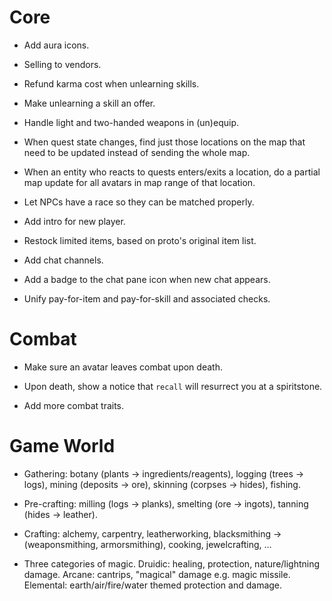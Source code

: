 # Core

* Add aura icons.

* Selling to vendors.

* Refund karma cost when unlearning skills.

* Make unlearning a skill an offer.

* Handle light and two-handed weapons in (un)equip.

* When quest state changes, find just those locations on the map that need
  to be updated instead of sending the whole map.

* When an entity who reacts to quests enters/exits a location, do a partial map
  update for all avatars in map range of that location.

* Let NPCs have a race so they can be matched properly.

* Add intro for new player.

* Restock limited items, based on proto's original item list.

* Add chat channels.

* Add a badge to the chat pane icon when new chat appears.

* Unify pay-for-item and pay-for-skill and associated checks.

# Combat

* Make sure an avatar leaves combat upon death.

* Upon death, show a notice that `recall` will resurrect you at a spiritstone.

* Add more combat traits.

# Game World

* Gathering: botany (plants -> ingredients/reagents), logging (trees ->
  logs), mining (deposits -> ore), skinning (corpses -> hides), fishing.

* Pre-crafting: milling (logs -> planks), smelting (ore -> ingots), tanning
  (hides -> leather).

* Crafting: alchemy, carpentry, leatherworking, blacksmithing ->
  (weaponsmithing, armorsmithing), cooking, jewelcrafting, ...

* Three categories of magic. Druidic: healing, protection, nature/lightning
  damage. Arcane: cantrips, "magical" damage e.g. magic missile. Elemental:
  earth/air/fire/water themed protection and damage.
